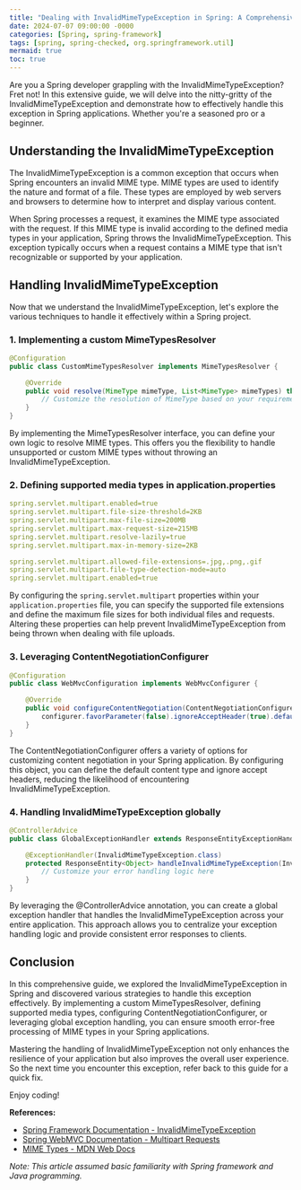 ```yaml
---
title: "Dealing with InvalidMimeTypeException in Spring: A Comprehensive Guide"
date: 2024-07-07 09:00:00 -0000
categories: [Spring, spring-framework]
tags: [spring, spring-checked, org.springframework.util]
mermaid: true
toc: true
---
```



Are you a Spring developer grappling with the InvalidMimeTypeException? Fret not! In this extensive guide, we will delve into the nitty-gritty of the InvalidMimeTypeException and demonstrate how to effectively handle this exception in Spring applications. Whether you're a seasoned pro or a beginner.

## Understanding the InvalidMimeTypeException

The InvalidMimeTypeException is a common exception that occurs when Spring encounters an invalid MIME type. MIME types are used to identify the nature and format of a file. These types are employed by web servers and browsers to determine how to interpret and display various content.

When Spring processes a request, it examines the MIME type associated with the request. If this MIME type is invalid according to the defined media types in your application, Spring throws the InvalidMimeTypeException. This exception typically occurs when a request contains a MIME type that isn't recognizable or supported by your application.

## Handling InvalidMimeTypeException

Now that we understand the InvalidMimeTypeException, let's explore the various techniques to handle it effectively within a Spring project.

### 1. Implementing a custom MimeTypesResolver

```java
@Configuration
public class CustomMimeTypesResolver implements MimeTypesResolver {

    @Override
    public void resolve(MimeType mimeType, List<MimeType> mimeTypes) throws IOException {
        // Customize the resolution of MimeType based on your requirements
    }
}
```

By implementing the MimeTypesResolver interface, you can define your own logic to resolve MIME types. This offers you the flexibility to handle unsupported or custom MIME types without throwing an InvalidMimeTypeException.

### 2. Defining supported media types in application.properties

```yaml
spring.servlet.multipart.enabled=true
spring.servlet.multipart.file-size-threshold=2KB
spring.servlet.multipart.max-file-size=200MB
spring.servlet.multipart.max-request-size=215MB
spring.servlet.multipart.resolve-lazily=true
spring.servlet.multipart.max-in-memory-size=2KB

spring.servlet.multipart.allowed-file-extensions=.jpg,.png,.gif
spring.servlet.multipart.file-type-detection-mode=auto
spring.servlet.multipart.enabled=true
```

By configuring the `spring.servlet.multipart` properties within your `application.properties` file, you can specify the supported file extensions and define the maximum file sizes for both individual files and requests. Altering these properties can help prevent InvalidMimeTypeException from being thrown when dealing with file uploads.

### 3. Leveraging ContentNegotiationConfigurer

```java
@Configuration
public class WebMvcConfiguration implements WebMvcConfigurer {

    @Override
    public void configureContentNegotiation(ContentNegotiationConfigurer configurer) {
        configurer.favorParameter(false).ignoreAcceptHeader(true).defaultContentType(MediaType.TEXT_HTML);
    }
}
```

The ContentNegotiationConfigurer offers a variety of options for customizing content negotiation in your Spring application. By configuring this object, you can define the default content type and ignore accept headers, reducing the likelihood of encountering InvalidMimeTypeException.

### 4. Handling InvalidMimeTypeException globally

```java
@ControllerAdvice
public class GlobalExceptionHandler extends ResponseEntityExceptionHandler {

    @ExceptionHandler(InvalidMimeTypeException.class)
    protected ResponseEntity<Object> handleInvalidMimeTypeException(InvalidMimeTypeException ex) {
        // Customize your error handling logic here
    }
}
```
 
By leveraging the @ControllerAdvice annotation, you can create a global exception handler that handles the InvalidMimeTypeException across your entire application. This approach allows you to centralize your exception handling logic and provide consistent error responses to clients.

## Conclusion

In this comprehensive guide, we explored the InvalidMimeTypeException in Spring and discovered various strategies to handle this exception effectively. By implementing a custom MimeTypesResolver, defining supported media types, configuring ContentNegotiationConfigurer, or leveraging global exception handling, you can ensure smooth error-free processing of MIME types in your Spring applications.

Mastering the handling of InvalidMimeTypeException not only enhances the resilience of your application but also improves the overall user experience. So the next time you encounter this exception, refer back to this guide for a quick fix.

Enjoy coding!

**References:**

- [Spring Framework Documentation - InvalidMimeTypeException](https://docs.spring.io/spring-framework/docs/current/javadoc-api/org/springframework/web/multipart/InvalidMimeTypeException.html)
- [Spring WebMVC Documentation - Multipart Requests](https://docs.spring.io/spring-framework/docs/current/reference/html/web.html#spring-web.multipart)
- [MIME Types - MDN Web Docs](https://developer.mozilla.org/en-US/docs/Web/HTTP/Basics_of_HTTP/MIME_types)

*Note: This article assumed basic familiarity with Spring framework and Java programming.*
